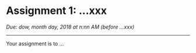 # Assignment 1: ...xxx
*Due: dow, month day, 2018 at n:nn AM (before ...xxx)*
<hr>

Your assignment is to ...